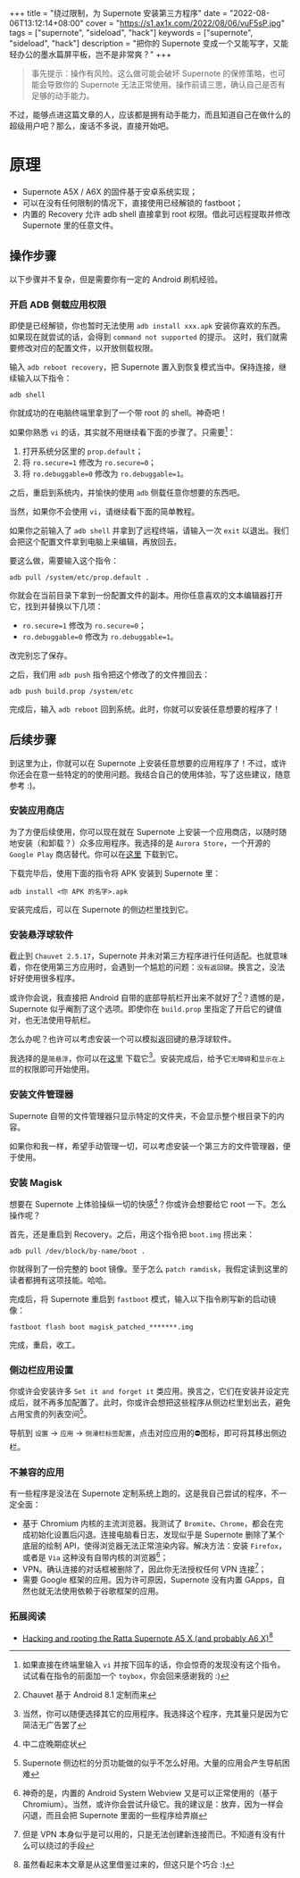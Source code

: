 +++
title = "绕过限制，为 Supernote 安装第三方程序"
date = "2022-08-06T13:12:14+08:00"
cover = "https://s1.ax1x.com/2022/08/06/vuF5sP.jpg"
tags = ["supernote", "sideload", "hack"]
keywords = ["supernote", "sideload", "hack"]
description = "把你的 Supernote 变成一个又能写字，又能轻办公的墨水篇屏平板，岂不是非常爽？"
+++

> 事先提示：操作有风险。这么做可能会破坏 Supernote 的保修策略，也可能会导致你的 Supernote 无法正常使用。操作前请三思，确认自己是否有足够的动手能力。

不过，能够点进这篇文章的人，应该都是拥有动手能力，而且知道自己在做什么的超级用户吧？那么，废话不多说，直接开始吧。

# 原理
- Supernote A5X / A6X 的固件基于安卓系统实现；
- 可以在没有任何限制的情况下，直接使用已经解锁的 fastboot；
- 内置的 Recovery 允许 adb shell 直接拿到 root 权限。借此可远程提取并修改 Supernote 里的任意文件。

## 操作步骤
以下步骤并不复杂，但是需要你有一定的 Android 刷机经验。

### 开启 ADB 侧载应用权限
即使是已经解锁，你也暂时无法使用 ```adb install xxx.apk``` 安装你喜欢的东西。如果现在就尝试的话，会得到 ```command not supported``` 的提示。
这时，我们就需要修改对应的配置文件，以开放侧载权限。

输入 ```adb reboot recovery```，把 Supernote 置入到恢复模式当中。保持连接，继续输入以下指令：
```
adb shell
```
你就成功的在电脑终端里拿到了一个带 root 的 shell。神奇吧！

如果你熟悉 ```vi``` 的话，其实就不用继续看下面的步骤了。只需要[^2]：
1. 打开系统分区里的 ```prop.default```；
2. 将 ```ro.secure=1``` 修改为 ```ro.secure=0```；
3. 将 ```ro.debuggable=0``` 修改为 ```ro.debuggable=1```。

之后，重启到系统内，并愉快的使用 ```adb``` 侧载任意你想要的东西吧。

当然，如果你不会使用 ```vi```，请继续看下面的简单教程。

如果你之前输入了 ```adb shell``` 并拿到了远程终端，请输入一次 ```exit``` 以退出。我们会把这个配置文件拿到电脑上来编辑，再放回去。

要这么做，需要输入这个指令：
```
adb pull /system/etc/prop.default .
```
你就会在当前目录下拿到一份配置文件的副本。用你任意喜欢的文本编辑器打开它，找到并替换以下几项：
- ```ro.secure=1``` 修改为 ```ro.secure=0```；
- ```ro.debuggable=0``` 修改为 ```ro.debuggable=1```。

改完别忘了保存。

之后，我们用 ```adb push``` 指令把这个修改了的文件推回去：
```
adb push build.prop /system/etc
```

完成后，输入 ```adb reboot``` 回到系统。此时，你就可以安装任意想要的程序了！

## 后续步骤
到这里为止，你就可以在 Supernote 上安装任意想要的应用程序了！不过，或许你还会在意一些特定的的使用问题。我结合自己的使用体验，写了这些建议，随意参考 :)。

### 安装应用商店
为了方便后续使用，你可以现在就在 Supernote 上安装一个应用商店，以随时随地安装（和卸载？）众多应用程序。我选择的是 ```Aurora Store```，一个开源的 ```Google Play``` 商店替代。你可以在[这里](https://auroraoss.com/) 下载到它。

下载完毕后，使用下面的指令将 APK 安装到 Supernote 里：
```
adb install <你 APK 的名字>.apk
```

安装完成后，可以在 Supernote 的侧边栏里找到它。

### 安装悬浮球软件
截止到 ```Chauvet 2.5.17```，Supernote 并未对第三方程序进行任何适配。也就意味着，你在使用第三方应用时，会遇到一个尴尬的问题：```没有返回键```。换言之，没法好好使用很多程序。

或许你会说，我直接把 Android 自带的底部导航栏开出来不就好了[^3]？遗憾的是，Supernote 似乎阉割了这个选项。即使你在 ```build.prop``` 里指定了开启它的键值对，也无法使用导航栏。

怎么办呢？也许可以考虑安装一个可以模拟返回键的悬浮球软件。

我选择的是```简悬浮```，你可以在[这里](https://www.coolapk.com/apk/com.bs.smarttouch) 下载它[^4]。安装完成后，给予它```无障碍```和```显示在上层```的权限即可开始使用。

### 安装文件管理器
Supernote 自带的文件管理器只显示特定的文件夹，不会显示整个根目录下的内容。

如果你和我一样，希望手动管理一切，可以考虑安装一个第三方的文件管理器，便于使用。

### 安装 Magisk
想要在 Supernote 上体验操纵一切的快感[^5]？你或许会想要给它 root 一下。怎么操作呢？

首先，还是重启到 Recovery。之后，用这个指令把 ```boot.img``` 捞出来：
```
adb pull /dev/block/by-name/boot .
```

你就得到了一份完整的 boot 镜像。至于怎么 ```patch ramdisk```，我假定读到这里的读者都拥有这项技能。哈哈。

完成后，将 Supernote 重启到 ```fastboot``` 模式，输入以下指令刷写新的启动镜像：
```
fastboot flash boot magisk_patched_*******.img
```

完成，重启，收工。

### 侧边栏应用设置
你或许会安装许多 ```Set it and forget it``` 类应用。换言之，它们在安装并设定完成后，就不再多加配置了。此时，你或许会想把这些程序从侧边栏里划出去，避免占用宝贵的列表空间[^6]。

导航到 ```设置``` -> ```应用``` -> ```侧滑栏标签配置```，点击对应应用的⛔图标，即可将其移出侧边栏。

### 不兼容的应用
有一些程序是没法在 Supernote 定制系统上跑的。这是我自己尝试的程序，不一定全面：
- 基于 Chromium 内核的主流浏览器。我测试了 ```Bromite```、```Chrome```，都会在完成初始化设置后闪退。连接电脑看日志，发现似乎是 Supernote 删除了某个底层的绘制 API，使得浏览器无法正常渲染内容。解决方法：安装 ```Firefox```，或者是 ```Via``` 这种没有自带内核的浏览器[^7]；
- VPN。确认连接的对话框被删除了，因此你无法授权任何 VPN 连接[^8]；
- 需要 Google 框架的应用。因为许可原因，Supernote 没有内置 GApps，自然也就无法使用依赖于谷歌框架的应用。

### 拓展阅读
- [Hacking and rooting the Ratta Supernote A5 X (and probably A6 X)](https://github.com/TA1312/supernote-a5x)[^9]
[^1]: 神奇的是，Supernote 在执行完这个命令后，不会依照 Google 的标准执行恢复出厂设置的操作。也算是个好事，避免了备份和还原数据的麻烦
[^2]: 如果直接在终端里输入 ```vi``` 并按下回车的话，你会惊奇的发现没有这个指令。试试看在指令的前面加一个 ```toybox```，你会回来感谢我的 :)
[^3]: Chauvet 基于 Android 8.1 定制而来
[^4]: 当然，你可以随便选择其它的应用程序。我选择这个程序，充其量只是因为它简洁无广告罢了
[^5]: 中二症晚期症状
[^6]: Supernote 侧边栏的分页功能做的似乎不怎么好用。大量的应用会产生导航困难
[^7]: 神奇的是，内置的 Android System Webview 又是可以正常使用的（基于 Chromium）。当然，或许你会尝试升级它。我的建议是：放弃，因为一样会闪退，而且会把 Supernote 里面的一些程序给弄崩
[^8]: 但是 VPN 本身似乎是可以用的，只是无法创建新连接而已。不知道有没有什么可以绕过的手段
[^9]: 虽然看起来本文章是从这里借鉴过来的，但这只是个巧合 :)